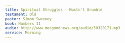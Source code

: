 ```yaml
---
title: Spiritual Struggles - Mustn't Grumble
testament: Old
pastor: Simon Sweeney 
book: Numbers 11
audio: http://www.mecgoodnews.org/audio/50320171.mp3
service: Morning
---
```

